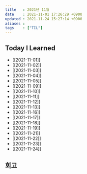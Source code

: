 ```yaml
---
title   : 2021년 11월 
date    : 2021-11-01 17:26:29 +0900
updated : 2021-11-24 15:27:14 +0900
aliases : 
tags    : ["TIL"]
---
```

## Today I Learned  
- [[2021-11-01]]
- [[2021-11-02]]
- [[2021-11-03]]
- [[2021-11-04]]
- [[2021-11-05]]
- [[2021-11-09]]
- [[2021-11-10]]
- [[2021-11-11]]
- [[2021-11-12]]
- [[2021-11-13]]
- [[2021-11-16]]
- [[2021-11-17]]
- [[2021-11-18]]
- [[2021-11-19]]
- [[2021-11-21]]
- [[2021-11-22]]
- [[2021-11-23]]
- [[2021-11-24]]

## 회고
